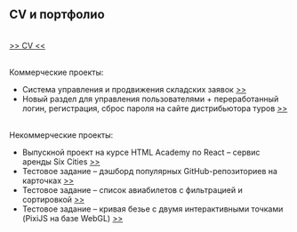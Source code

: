 ## CV и портфолио

\
[>> CV <<](каракасиян_frontend-разработчик.pdf)

\
Коммерческие проекты:
* Система управления и продвижения складских заявок [>>](yard-management)
* Новый раздел для управления пользователями + переработанный логин, регистрация, сброс пароля на сайте дистрибьютора туров [>>](gm)

\
Некоммерческие проекты:
* Выпускной проект на курсе HTML Academy по React &ndash; сервис аренды Six Cities [>>](six-cities)
* Тестовое задание &ndash; дэшборд популярных GitHub-репозиториев на карточках [>>](github-stars-dashboard)
* Тестовое задание &ndash; список авиабилетов с фильтрацией и сортировкой [>>](flights-list)
* Тестовое задание &ndash; кривая безье с двумя интерактивными точками (PixiJS на базе WebGL) [>>](pixigolf)

